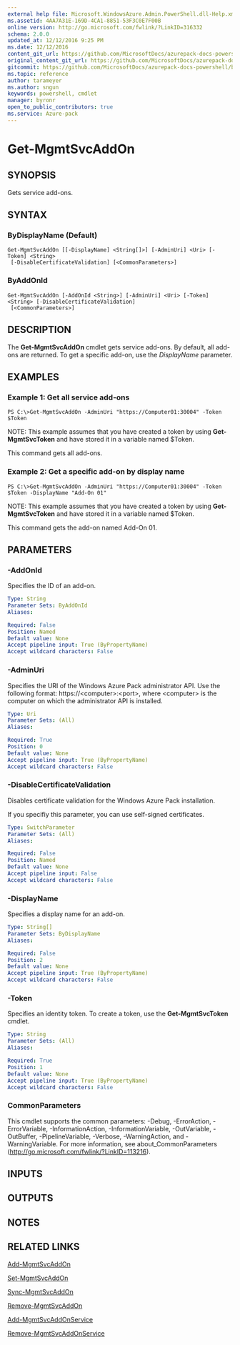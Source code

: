 ```yaml
---
external help file: Microsoft.WindowsAzure.Admin.PowerShell.dll-Help.xml
ms.assetid: 4AA7A31E-169D-4CA1-8851-53F3C0E7F00B
online version: http://go.microsoft.com/fwlink/?LinkID=316332
schema: 2.0.0
updated_at: 12/12/2016 9:25 PM
ms.date: 12/12/2016
content_git_url: https://github.com/MicrosoftDocs/azurepack-docs-powershell/blob/master/AzurePack-cmdlets/Administration/v1.0/Get-MgmtSvcAddOn.md
original_content_git_url: https://github.com/MicrosoftDocs/azurepack-docs-powershell/blob/master/AzurePack-cmdlets/Administration/v1.0/Get-MgmtSvcAddOn.md
gitcommit: https://github.com/MicrosoftDocs/azurepack-docs-powershell/blob/b83cde31c8e8df3140400b62cc6698cfc8f37a47/AzurePack-cmdlets/Administration/v1.0/Get-MgmtSvcAddOn.md
ms.topic: reference
author: tarameyer
ms.author: sngun
keywords: powershell, cmdlet
manager: byronr
open_to_public_contributors: true
ms.service: Azure-pack
---
```


# Get-MgmtSvcAddOn

## SYNOPSIS
Gets service add-ons.

## SYNTAX

### ByDisplayName (Default)
```
Get-MgmtSvcAddOn [[-DisplayName] <String[]>] [-AdminUri] <Uri> [-Token] <String>
 [-DisableCertificateValidation] [<CommonParameters>]
```

### ByAddOnId
```
Get-MgmtSvcAddOn [-AddOnId <String>] [-AdminUri] <Uri> [-Token] <String> [-DisableCertificateValidation]
 [<CommonParameters>]
```

## DESCRIPTION
The **Get-MgmtSvcAddOn** cmdlet gets service add-ons.
By default, all add-ons are returned.
To get a specific add-on, use the *DisplayName* parameter.

## EXAMPLES

### Example 1: Get all service add-ons
```
PS C:\>Get-MgmtSvcAddOn -AdminUri "https://Computer01:30004" -Token $Token
```

NOTE: This example assumes that you have created a token by using **Get-MgmtSvcToken** and have stored it in a variable named $Token.

This command gets all add-ons.

### Example 2: Get a specific add-on by display name
```
PS C:\>Get-MgmtSvcAddOn -AdminUri "https://Computer01:30004" -Token $Token -DisplayName "Add-On 01"
```

NOTE: This example assumes that you have created a token by using **Get-MgmtSvcToken** and have stored it in a variable named $Token.

This command gets the add-on named Add-On 01.

## PARAMETERS

### -AddOnId
Specifies the ID of an add-on.

```yaml
Type: String
Parameter Sets: ByAddOnId
Aliases: 

Required: False
Position: Named
Default value: None
Accept pipeline input: True (ByPropertyName)
Accept wildcard characters: False
```

### -AdminUri
Specifies the URI of the Windows Azure Pack administrator API.
Use the following format: https://\<computer\>:\<port\>, where \<computer\> is the computer on which the administrator API is installed.

```yaml
Type: Uri
Parameter Sets: (All)
Aliases: 

Required: True
Position: 0
Default value: None
Accept pipeline input: True (ByPropertyName)
Accept wildcard characters: False
```

### -DisableCertificateValidation
Disables certificate validation for the Windows Azure Pack installation.

If you specifiy this parameter, you can use self-signed certificates.

```yaml
Type: SwitchParameter
Parameter Sets: (All)
Aliases: 

Required: False
Position: Named
Default value: None
Accept pipeline input: False
Accept wildcard characters: False
```

### -DisplayName
Specifies a display name for an add-on.

```yaml
Type: String[]
Parameter Sets: ByDisplayName
Aliases: 

Required: False
Position: 2
Default value: None
Accept pipeline input: True (ByPropertyName)
Accept wildcard characters: False
```

### -Token
Specifies an identity token.
To create a token, use the **Get-MgmtSvcToken** cmdlet.

```yaml
Type: String
Parameter Sets: (All)
Aliases: 

Required: True
Position: 1
Default value: None
Accept pipeline input: True (ByPropertyName)
Accept wildcard characters: False
```

### CommonParameters
This cmdlet supports the common parameters: -Debug, -ErrorAction, -ErrorVariable, -InformationAction, -InformationVariable, -OutVariable, -OutBuffer, -PipelineVariable, -Verbose, -WarningAction, and -WarningVariable. For more information, see about_CommonParameters (http://go.microsoft.com/fwlink/?LinkID=113216).

## INPUTS

## OUTPUTS

## NOTES

## RELATED LINKS

[Add-MgmtSvcAddOn](xref:Administration/v1.0/Add-MgmtSvcAddOn.md)

[Set-MgmtSvcAddOn](xref:Administration/v1.0/Set-MgmtSvcAddOn.md)

[Sync-MgmtSvcAddOn](xref:Administration/v1.0/Sync-MgmtSvcAddOn.md)

[Remove-MgmtSvcAddOn](xref:Administration/v1.0/Remove-MgmtSvcAddOn.md)

[Add-MgmtSvcAddOnService](xref:Administration/v1.0/Add-MgmtSvcAddOnService.md)

[Remove-MgmtSvcAddOnService](xref:Administration/v1.0/Remove-MgmtSvcAddOnService.md)


